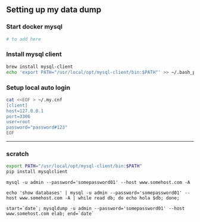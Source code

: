## Setting up my data dump


### Start docker mysql
```sh
# to add here
```

### Install mysql client
```sh
brew install mysql-client
echo 'export PATH="/usr/local/opt/mysql-client/bin:$PATH"' >> ~/.bash_profile
```

### Setup local auto login 
```sh
cat <<EOF > ~/.my.cnf
[client]
host=127.0.0.1
port=3306
user=root
password="password#123"
EOF

```




---
### scratch
```sh
export PATH="/usr/local/opt/mysql-client/bin:$PATH"
pip install mysqlclient
```

```
mysql -u admin --password='somepassword01' --host www.somehost.com -A
```


```
echo 'show databases' | mysql -u admin --password='somepassword01' --host www.somehost.com -A | while read db; do echo hola $db; done;
```

```
start=`date`; mysqldump -u admin --password='somepassword01' --host www.somehost.com elab; end=`date`
```